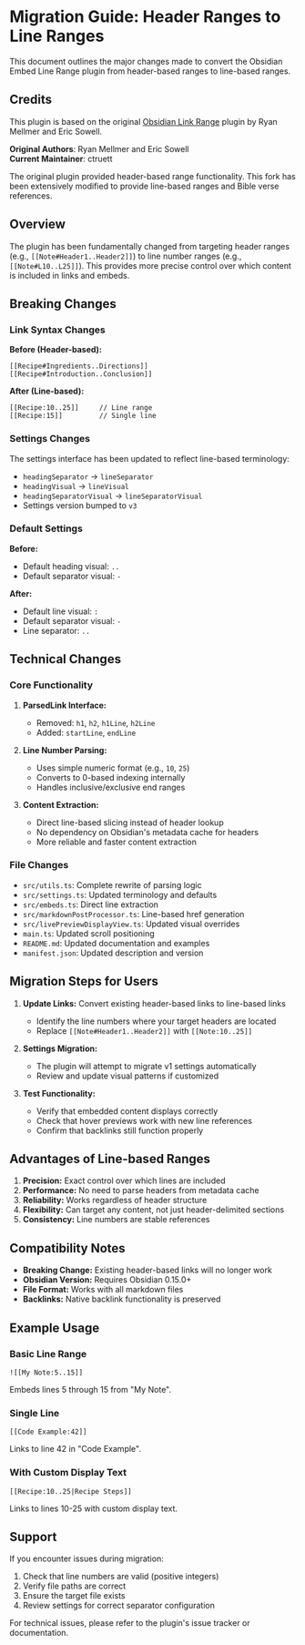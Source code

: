 # Migration Guide: Header Ranges to Line Ranges

This document outlines the major changes made to convert the Obsidian Embed Line Range plugin from header-based ranges to line-based ranges.

## Credits

This plugin is based on the original [Obsidian Link Range](https://github.com/rmellmer/obsidian-link-range) plugin by Ryan Mellmer and Eric Sowell.

**Original Authors**: Ryan Mellmer and Eric Sowell  
**Current Maintainer**: ctruett

The original plugin provided header-based range functionality. This fork has been extensively modified to provide line-based ranges and Bible verse references.

## Overview

The plugin has been fundamentally changed from targeting header ranges (e.g., `[[Note#Header1..Header2]]`) to line number ranges (e.g., `[[Note#L10..L25]]`). This provides more precise control over which content is included in links and embeds.

## Breaking Changes

### Link Syntax Changes

**Before (Header-based):**
```
[[Recipe#Ingredients..Directions]]
[[Recipe#Introduction..Conclusion]]
```

**After (Line-based):**
```
[[Recipe:10..25]]     // Line range
[[Recipe:15]]         // Single line
```

### Settings Changes

The settings interface has been updated to reflect line-based terminology:

- `headingSeparator` → `lineSeparator`
- `headingVisual` → `lineVisual` 
- `headingSeparatorVisual` → `lineSeparatorVisual`
- Settings version bumped to `v3`

### Default Settings

**Before:**
- Default heading visual: `..`
- Default separator visual: `-`

**After:**
- Default line visual: `:`
- Default separator visual: `-`
- Line separator: `..`

## Technical Changes

### Core Functionality

1. **ParsedLink Interface:**
   - Removed: `h1`, `h2`, `h1Line`, `h2Line`
   - Added: `startLine`, `endLine`

2. **Line Number Parsing:**
   - Uses simple numeric format (e.g., `10`, `25`)
   - Converts to 0-based indexing internally
   - Handles inclusive/exclusive end ranges

3. **Content Extraction:**
   - Direct line-based slicing instead of header lookup
   - No dependency on Obsidian's metadata cache for headers
   - More reliable and faster content extraction

### File Changes

- `src/utils.ts`: Complete rewrite of parsing logic
- `src/settings.ts`: Updated terminology and defaults
- `src/embeds.ts`: Direct line extraction
- `src/markdownPostProcessor.ts`: Line-based href generation
- `src/livePreviewDisplayView.ts`: Updated visual overrides
- `main.ts`: Updated scroll positioning
- `README.md`: Updated documentation and examples
- `manifest.json`: Updated description and version

## Migration Steps for Users

1. **Update Links:** Convert existing header-based links to line-based links
   - Identify the line numbers where your target headers are located
   - Replace `[[Note#Header1..Header2]]` with `[[Note:10..25]]`

2. **Settings Migration:** 
   - The plugin will attempt to migrate v1 settings automatically
   - Review and update visual patterns if customized

3. **Test Functionality:**
   - Verify that embedded content displays correctly
   - Check that hover previews work with new line references
   - Confirm that backlinks still function properly

## Advantages of Line-based Ranges

1. **Precision:** Exact control over which lines are included
2. **Performance:** No need to parse headers from metadata cache
3. **Reliability:** Works regardless of header structure
4. **Flexibility:** Can target any content, not just header-delimited sections
5. **Consistency:** Line numbers are stable references

## Compatibility Notes

- **Breaking Change:** Existing header-based links will no longer work
- **Obsidian Version:** Requires Obsidian 0.15.0+
- **File Format:** Works with all markdown files
- **Backlinks:** Native backlink functionality is preserved

## Example Usage

### Basic Line Range
```
![[My Note:5..15]]
```
Embeds lines 5 through 15 from "My Note".

### Single Line
```
[[Code Example:42]]
```
Links to line 42 in "Code Example".

### With Custom Display Text
```
[[Recipe:10..25|Recipe Steps]]
```
Links to lines 10-25 with custom display text.

## Support

If you encounter issues during migration:
1. Check that line numbers are valid (positive integers)
2. Verify file paths are correct
3. Ensure the target file exists
4. Review settings for correct separator configuration

For technical issues, please refer to the plugin's issue tracker or documentation.